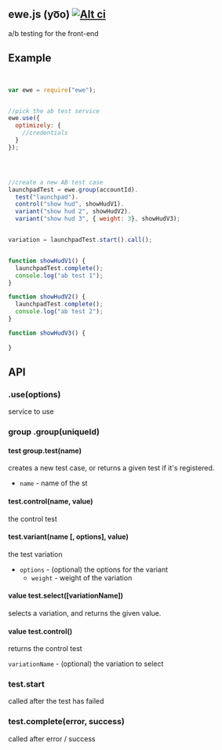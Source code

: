## ewe.js (yo͞o) [![Alt ci](https://travis-ci.org/classdojo/ewe.js.png)](https://travis-ci.org/classdojo/ewe.js)



a/b testing for the front-end


## Example

```javascript


var ewe = require("ewe");


//pick the ab test service
ewe.use({
  optimizely: {
    //credentials
  }
});




//create a new AB test case
launchpadTest = ewe.group(accountId).
  test("launchpad").
  control("show hud", showHudV1).
  variant("show hud 2", showHudV2).
  variant("show hud 3", { weight: 3}, showHudV3);


variation = launchpadTest.start().call();


function showHudV1() {
  launchpadTest.complete();
  console.log("ab test 1");
}

function showHudV2() {
  launchpadTest.complete();
  console.log("ab test 2");
}

function showHudV3() {
  
}

```



## API

### .use(options)

service to use

### group .group(uniqueId)


#### test group.test(name) 

creates a new test case, or returns a given test if it's registered.

- `name` - name of the st

#### test.control(name, value)

the control test

#### test.variant(name [, options], value)

the test variation

- `options` - (optional) the options for the variant
  - `weight` - weight of the variation



#### value test.select([variationName])

selects a variation, and returns the given value.

#### value test.control()

returns the control test

`variationName` - (optional) the variation to select

### test.start

called after the test has failed

### test.complete(error, success)

called after error / success






